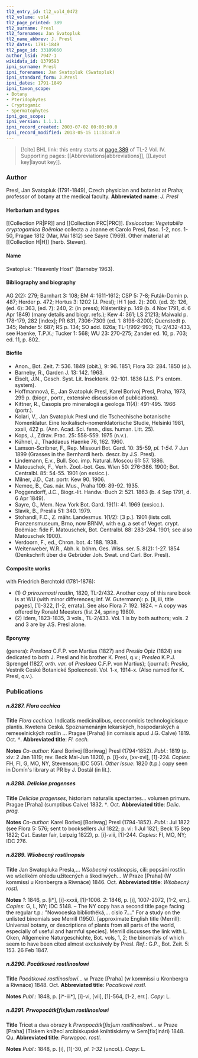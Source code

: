 ```yaml
---
tl2_entry_id: tl2_vol4_0472
tl2_volume: vol4
tl2_page_printed: 389
tl2_surname: Presl
tl2_forenames: Jan Svatopluk
tl2_name_abbrev: J. Presl
tl2_dates: 1791-1849
tl2_page_id: 33189860
author_lsid: 7947-1
wikidata_id: Q379593
ipni_surname: Presl
ipni_forenames: Jan Svatopluk (Swatopluk)
ipni_standard_form: J.Presl
ipni_dates: 1791-1849
ipni_taxon_scope: 
- Botany
- Pteridophytes
- Cryptogamic
- Spermatophytes
ipni_geo_scope: 
ipni_version: 1.1.1.1
ipni_record_created: 2003-07-02 00:00:00.0
ipni_record_modified: 2013-05-15 11:33:47.0
---
```



> [!cite] BHL link: this entry starts at [page 389](https://www.biodiversitylibrary.org/page/33189860) of TL-2 Vol. IV.
> Supporting pages: [[Abbreviations|abbreviations]], [[Layout key|layout key]].

### Author

Presl, Jan Svatopluk (1791-1849), Czech physician and botanist at Praha; professor of botany at the medical faculty. 
**Abbreviated name**: *J. Presl*

#### Herbarium and types

[[Collection PR|PR]] and [[Collection PRC|PRC]].
*Exsiccatae*: *Vegetabilia cryptogamica Boëmiae* collecta a Joanne et Carolo Presl, fasc. 1-2, nos. 1-50, Pragae 1812 (Mar, Mai 1812) see Sayre (1969). Other material at [[Collection H|H]] (herb. Steven).

#### Name

Svatopluk: "Heavenly Host" (Barneby 1963).

#### Bibliography and biography

AG 2(2): 279; Barnhart 3: 108; BM 4: 1611-1612; CSP 5: 7-8; Futák-Domin p. 487; Herder p. 472; Hortus 3: 1202 (J. Presl); IH 1 (ed. 2): 200. (ed. 3): 126, (ed. 6): 363, (ed. 7): 240, 2: (in press); Klásteršký p. 149 (b. 4 Nov 1791, d. 6 Apr 1849) (many details and biogr. refs.); Kew 4: 361; LS 21213; Maiwald p. 178-179, 282 \[index\]; PR 631, 7306-7309 (ed. 1: 8198-8200); Quenstedt p. 345; Rehder 5: 687; RS p. 134; SO add. 826a; TL-1/992-993; TL-2/432-433, see Haenke, T.P.X.; Tucker 1: 568; WU 23: 270-275; Zander ed. 10, p. 703; ed. 11, p. 802.

#### Biofile

- Anon., Bot. Zeit. 7: 536. 1849 (obit.), 9: 96. 1851; Flora 33: 284. 1850 (d.).
- Barneby, R., Garden J. 13: 142. 1963.
- Eiselt, J.N., Gesch. Syst. Lit. Insektenk. 92-101. 1836 (J.S. P's entom. system).
- Hoffmannová, E., Jan Svatopluk Presl, Karel Borivoj Presl, Praha, 1973, 299 p. (biogr., portr., extensive discussion of publications).
- Kittner, R., Casopis pro mineralogii a geologa 11(4): 491-495. 1966 (portr.).
- Kolari, V., Jan Svatopluk Presl und die Tschechische botanische Nomenklatur. Eine lexikalisch-nomenklatorische Studie, Helsinki 1981, xxxii, 422 p. (Ann. Acad. Sci. fenn., diss. human. Litt. 25).
- Kops, J., Zdrav. Prac. 25: 558-559. 1975 (n.v.).
- Kühnel, J., Thaddaeus Haenke 76, 162. 1960.
- Lamson-Scribner, F., Rep. Missouri Bot. Gard. 10: 35-59, *pl. 1-54.* 7 Jun 1899 (Grasses in the Bernhardi herb. descr. by J.S. Presl).
- Lindemann, E.v., Bull. Soc. imp. Natural. Moscou 61: 57. 1886.
- Matouschek, F., Verh. Zool.-bot. Ges. Wien 50: 276-386. 1900; Bot. Centralbl. 85: 54-55. 1901 (on exsicc.).
- Milner, J.D., Cat. portr. Kew 90. 1906.
- Nemec, B., Cas. nár. Mus., Praha 109: 89-92. 1935.
- Poggendorff, J.C., Biogr.-lit. Handw.-Buch 2: 521. 1863 (b. 4 Sep 1791, d. 6 Apr 1849).
- Sayre, G., Mem. New York Bot. Gard. 19(1): 41. 1969 (exsicc.).
- Slavik, B., Preslia 51: 340. 1979.
- Stohandl, F.C., Z. mähr. Landesmus. 1(1/2): \[3 p.\]. 1901 (lists coll. Franzensmuseum, Brno, now BRNM, with e.g. a set of Veget. crypt. Boëmiae: fide F. Matouschek, Bot. Centralbl. 88: 283-284. 1901; see also Matouschek 1900).
- Verdoorn, F., ed., Chron. bot. 4: 188. 1938.
- Weitenweber, W.R., Abh. k. böhm. Ges. Wiss. ser. 5. 8(2): 1-27. 1854 (Denkschrift über die Gebrüder Joh. Swat. und Carl. Bor. Presl).

#### Composite works

with Friedrich Berchtold (1781-1876):
- (1) *O prirozenosti rostlin*, 1820, TL-2/432. Another copy of this rare book is at WU (with minor differences; inf. W. Gutermann): p. \[ii, iii, title pages\], \[1\]-322, \[1-2, errata\]. See also Flora 7: 192. 1824. – A copy was offered by Ronald Meesters (list 24, spring 1980).
- (2) Idem, 1823-1835, 3 vols., TL-2/433. Vol. 1 is by both authors; vols. 2 and 3 are by J.S. Presl alone.

#### Eponymy

(genera): *Preslaea* C.F.P. von Martius (1827) and *Preslia* Opiz (1824) are dedicated to both J. Presl and his brother K. Presl, q.v.; *Preslea* K.P.J. Sprengel (1827, *orth. var.* of *Preslaea* C.F.P. von Martius); (journal): *Preslia*, Vestnik Ceské Botanické Spolecnosti. Vol. 1-x, 1914-x. (Also named for K. Presl, q.v.).

### Publications

##### n.8287. Flora cechica

**Title**
*Flora cechica*. Indicatis medicinalibus, oeconomicis technologicisque plantis. Kwetena Ceská. Spoznamenánjm lekarských, hospodarských a remeselnických rostlin ... Pragae \[Praha\] (in comissis apud J.G. Calve) 1819. Oct. †.
**Abbreviated title**: *Fl. cech.*

**Notes**
*Co-author*: Karel Borivoj \[Boriwag\] Presl (1794-1852).
*Publ*.: 1819 (p. xiv: 2 Jan 1819; rev. Beck Mai-Jun 1820), p. \[i\]-xiv, \[xv-xvi\], \[1\]-224.
*Copies*: FH, FI, G, MO, NY, Stevenson; IDC 5051.
*Other issue*: 1820 (t.p.) copy seen in Domín's library at PR by J. Dostál (in lit.).

##### n.8288. Deliciae pragenses

**Title**
*Deliciae pragenses*, historiam naturalis spectantes... volumen primum. Pragae \[Praha\] (sumptibus Calve) 1832. †. Oct.
**Abbreviated title**: *Delic. prag.*

**Notes**
*Co-author*: Karel Borivoj \[Boriwag\] Presl (1794-1852).
*Publ*.: Jul 1822 (see Flora 5: 576; sent to booksellers Jul 1822; p. vi: 1 Jul 1821; Beck 15 Sep 1822; Cat. Easter fair, Leipzig 1822), p. \[i\]-viii, \[1\]-244. *Copies*: FI, MO, NY; IDC 276.

##### n.8289. Wšobecný rostlinopsis

**Title**
Jan Swatopluka Presla,... *Wšobecný rostlinopsis*, cili: popsání rostlin we wšelikém ohledu užitecných a škodliwých... W Praze \[Praha\] (W kommissí u Kronbergra a Riwnáce) 1846. Oct.
**Abbreviated title**: *Wšobecný rostl.*

**Notes**
*1*: 1846, p. \[i\*\], \[i\]-xxxii, \[1\]-1006.
*2*: 1846, p. \[i\], 1007-2072, \[1-2, err.\].
*Copies*: G, L, NY; IDC 5148. – The NY copy has a second title page facing the regular t.p.: "Nowoceska bibliothéká,... cislo 7...." For a study on the unlisted binomials see Merrill (1950). \[approximate English title (Merrill): Universal botany, or descriptions of plants from all parts of the world, especially of useful and harmful species\]. Merrill discusses the link with L. Oken, Allgemeine Naturgeschichte, Bot. vols, 1, 2; the binomials of which seem to have been cited almost exclusively by Presl.
*Ref*.: G.P., Bot. Zeit. 5: 153. 26 Feb 1847.

##### n.8290. Pocátkowé rostlinoslowí

**Title**
*Pocátkowé rostlinoslowí*... w Praze \[Praha\] (w kommissi u Kronbergra a Riwnáce) 1848. Oct.
**Abbreviated title**: *Pocatkowé rostl.*

**Notes**
*Publ*.: 1848, p. \[i\*-iii\*\], \[i\]-vi, \[vii\], \[1\]-564, \[1-2, err.\]. *Copy*: L.

##### n.8291. Prwopocátk\[fix\]um rostlinoslowi

**Title**
Tricet a dwa obrazy k *Prwopocátk\[fix\]um rostlinoslowi*... w Praze \[Praha\] (Tiskem knížecí arcibiskupské knihtiskárny w Sem\[fix\]inári) 1848. Qu.
**Abbreviated title**: *Porwopoc. rostl.*

**Notes**
*Publ*.: 1848, p. \[i\], \[1\]-30, *pl. 1-32* (uncol.). *Copy*: L.

